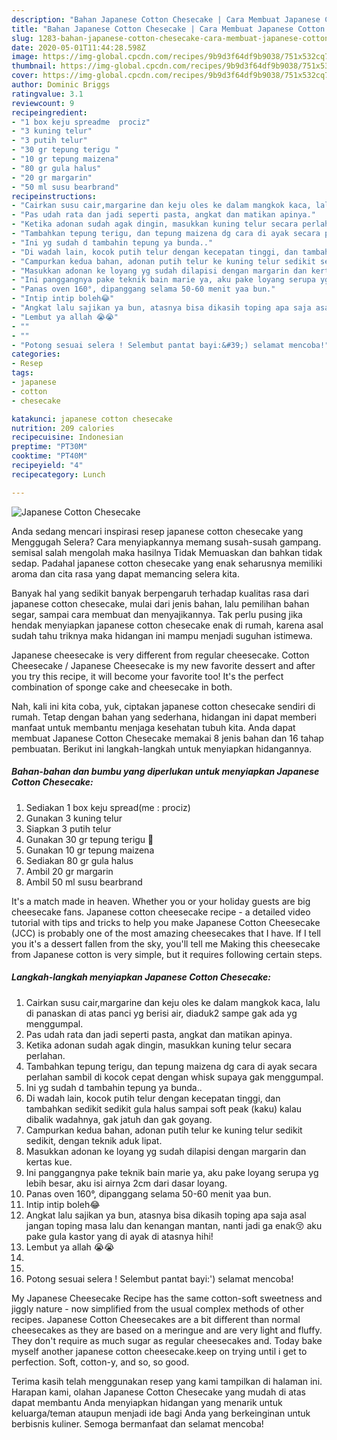 ```yaml
---
description: "Bahan Japanese Cotton Chesecake | Cara Membuat Japanese Cotton Chesecake Yang Mudah Dan Praktis"
title: "Bahan Japanese Cotton Chesecake | Cara Membuat Japanese Cotton Chesecake Yang Mudah Dan Praktis"
slug: 1283-bahan-japanese-cotton-chesecake-cara-membuat-japanese-cotton-chesecake-yang-mudah-dan-praktis
date: 2020-05-01T11:44:28.598Z
image: https://img-global.cpcdn.com/recipes/9b9d3f64df9b9038/751x532cq70/japanese-cotton-chesecake-foto-resep-utama.jpg
thumbnail: https://img-global.cpcdn.com/recipes/9b9d3f64df9b9038/751x532cq70/japanese-cotton-chesecake-foto-resep-utama.jpg
cover: https://img-global.cpcdn.com/recipes/9b9d3f64df9b9038/751x532cq70/japanese-cotton-chesecake-foto-resep-utama.jpg
author: Dominic Briggs
ratingvalue: 3.1
reviewcount: 9
recipeingredient:
- "1 box keju spreadme  prociz"
- "3 kuning telur"
- "3 putih telur"
- "30 gr tepung terigu "
- "10 gr tepung maizena"
- "80 gr gula halus"
- "20 gr margarin"
- "50 ml susu bearbrand"
recipeinstructions:
- "Cairkan susu cair,margarine dan keju oles ke dalam mangkok kaca, lalu di panaskan di atas panci yg berisi air, diaduk2 sampe gak ada yg menggumpal."
- "Pas udah rata dan jadi seperti pasta, angkat dan matikan apinya."
- "Ketika adonan sudah agak dingin, masukkan kuning telur secara perlahan."
- "Tambahkan tepung terigu, dan tepung maizena dg cara di ayak secara perlahan sambil di kocok cepat dengan whisk supaya gak menggumpal."
- "Ini yg sudah d tambahin tepung ya bunda.."
- "Di wadah lain, kocok putih telur dengan kecepatan tinggi, dan tambahkan sedikit sedikit gula halus sampai soft peak (kaku) kalau dibalik wadahnya, gak jatuh dan gak goyang."
- "Campurkan kedua bahan, adonan putih telur ke kuning telur sedikit sedikit, dengan teknik aduk lipat."
- "Masukkan adonan ke loyang yg sudah dilapisi dengan margarin dan kertas kue."
- "Ini panggangnya pake teknik bain marie ya, aku pake loyang serupa yg lebih besar, aku isi airnya 2cm dari dasar loyang."
- "Panas oven 160°, dipanggang selama 50-60 menit yaa bun."
- "Intip intip boleh😂"
- "Angkat lalu sajikan ya bun, atasnya bisa dikasih toping apa saja asal jangan toping masa lalu dan kenangan mantan, nanti jadi ga enak😚 aku pake gula kastor yang di ayak di atasnya hihi!"
- "Lembut ya allah 😭😭"
- ""
- ""
- "Potong sesuai selera ! Selembut pantat bayi:&#39;) selamat mencoba!"
categories:
- Resep
tags:
- japanese
- cotton
- chesecake

katakunci: japanese cotton chesecake 
nutrition: 209 calories
recipecuisine: Indonesian
preptime: "PT30M"
cooktime: "PT40M"
recipeyield: "4"
recipecategory: Lunch

---
```



![Japanese Cotton Chesecake](https://img-global.cpcdn.com/recipes/9b9d3f64df9b9038/751x532cq70/japanese-cotton-chesecake-foto-resep-utama.jpg)

Anda sedang mencari inspirasi resep japanese cotton chesecake yang Menggugah Selera? Cara menyiapkannya memang susah-susah gampang. semisal salah mengolah maka hasilnya Tidak Memuaskan dan bahkan tidak sedap. Padahal japanese cotton chesecake yang enak seharusnya memiliki aroma dan cita rasa yang dapat memancing selera kita.

Banyak hal yang sedikit banyak berpengaruh terhadap kualitas rasa dari japanese cotton chesecake, mulai dari jenis bahan, lalu pemilihan bahan segar, sampai cara membuat dan menyajikannya. Tak perlu pusing jika hendak menyiapkan japanese cotton chesecake enak di rumah, karena asal sudah tahu triknya maka hidangan ini mampu menjadi suguhan istimewa.

Japanese cheesecake is very different from regular cheesecake. Cotton Cheesecake / Japanese Cheesecake is my new favorite dessert and after you try this recipe, it will become your favorite too! It&#39;s the perfect combination of sponge cake and cheesecake in both.


Nah, kali ini kita coba, yuk, ciptakan japanese cotton chesecake sendiri di rumah. Tetap dengan bahan yang sederhana, hidangan ini dapat memberi manfaat untuk membantu menjaga kesehatan tubuh kita. Anda dapat membuat Japanese Cotton Chesecake memakai 8 jenis bahan dan 16 tahap pembuatan. Berikut ini langkah-langkah untuk menyiapkan hidangannya.

<!--inarticleads1-->

##### Bahan-bahan dan bumbu yang diperlukan untuk menyiapkan Japanese Cotton Chesecake:

1. Sediakan 1 box keju spread(me : prociz)
1. Gunakan 3 kuning telur
1. Siapkan 3 putih telur
1. Gunakan 30 gr tepung terigu 🔼
1. Gunakan 10 gr tepung maizena
1. Sediakan 80 gr gula halus
1. Ambil 20 gr margarin
1. Ambil 50 ml susu bearbrand


It&#39;s a match made in heaven. Whether you or your holiday guests are big cheesecake fans. Japanese cotton cheesecake recipe - a detailed video tutorial with tips and tricks to help you make Japanese Cotton Cheesecake (JCC) is probably one of the most amazing cheesecakes that I have. If I tell you it&#39;s a dessert fallen from the sky, you&#39;ll tell me Making this cheesecake from Japanese cotton is very simple, but it requires following certain steps. 

<!--inarticleads2-->

##### Langkah-langkah menyiapkan Japanese Cotton Chesecake:

1. Cairkan susu cair,margarine dan keju oles ke dalam mangkok kaca, lalu di panaskan di atas panci yg berisi air, diaduk2 sampe gak ada yg menggumpal.
1. Pas udah rata dan jadi seperti pasta, angkat dan matikan apinya.
1. Ketika adonan sudah agak dingin, masukkan kuning telur secara perlahan.
1. Tambahkan tepung terigu, dan tepung maizena dg cara di ayak secara perlahan sambil di kocok cepat dengan whisk supaya gak menggumpal.
1. Ini yg sudah d tambahin tepung ya bunda..
1. Di wadah lain, kocok putih telur dengan kecepatan tinggi, dan tambahkan sedikit sedikit gula halus sampai soft peak (kaku) kalau dibalik wadahnya, gak jatuh dan gak goyang.
1. Campurkan kedua bahan, adonan putih telur ke kuning telur sedikit sedikit, dengan teknik aduk lipat.
1. Masukkan adonan ke loyang yg sudah dilapisi dengan margarin dan kertas kue.
1. Ini panggangnya pake teknik bain marie ya, aku pake loyang serupa yg lebih besar, aku isi airnya 2cm dari dasar loyang.
1. Panas oven 160°, dipanggang selama 50-60 menit yaa bun.
1. Intip intip boleh😂
1. Angkat lalu sajikan ya bun, atasnya bisa dikasih toping apa saja asal jangan toping masa lalu dan kenangan mantan, nanti jadi ga enak😚 aku pake gula kastor yang di ayak di atasnya hihi!
1. Lembut ya allah 😭😭
1. 
1. 
1. Potong sesuai selera ! Selembut pantat bayi:&#39;) selamat mencoba!


My Japanese Cheesecake Recipe has the same cotton-soft sweetness and jiggly nature - now simplified from the usual complex methods of other recipes. Japanese Cotton Cheesecakes are a bit different than normal cheesecakes as they are based on a meringue and are very light and fluffy. They don&#39;t require as much sugar as regular cheesecakes and. Today bake myself another japanese cotton cheesecake.keep on trying until i get to perfection. Soft, cotton-y, and so, so good. 

Terima kasih telah menggunakan resep yang kami tampilkan di halaman ini. Harapan kami, olahan Japanese Cotton Chesecake yang mudah di atas dapat membantu Anda menyiapkan hidangan yang menarik untuk keluarga/teman ataupun menjadi ide bagi Anda yang berkeinginan untuk berbisnis kuliner. Semoga bermanfaat dan selamat mencoba!
